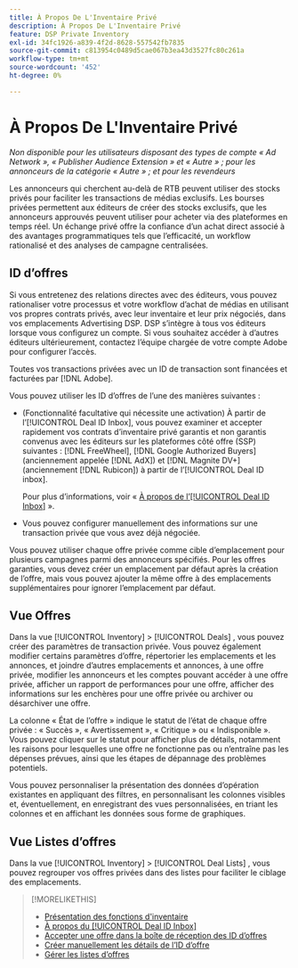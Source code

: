 ```yaml
---
title: À Propos De L'Inventaire Privé
description: À Propos De L'Inventaire Privé
feature: DSP Private Inventory
exl-id: 34fc1926-a839-4f2d-8628-557542fb7835
source-git-commit: c813954c0489d5cae067b3ea43d3527fc80c261a
workflow-type: tm+mt
source-wordcount: '452'
ht-degree: 0%

---
```


# À Propos De L&#39;Inventaire Privé

*Non disponible pour les utilisateurs disposant des types de compte « Ad Network », « Publisher Audience Extension » et « Autre » ; pour les annonceurs de la catégorie « Autre » ; et pour les revendeurs*

Les annonceurs qui cherchent au-delà de RTB peuvent utiliser des stocks privés pour faciliter les transactions de médias exclusifs. Les bourses privées permettent aux éditeurs de créer des stocks exclusifs, que les annonceurs approuvés peuvent utiliser pour acheter via des plateformes en temps réel. Un échange privé offre la confiance d’un achat direct associé à des avantages programmatiques tels que l’efficacité, un workflow rationalisé et des analyses de campagne centralisées.

## ID d’offres

Si vous entretenez des relations directes avec des éditeurs, vous pouvez rationaliser votre processus et votre workflow d’achat de médias en utilisant vos propres contrats privés, avec leur inventaire et leur prix négociés, dans vos emplacements Advertising DSP. DSP s’intègre à tous vos éditeurs lorsque vous configurez un compte. Si vous souhaitez accéder à d’autres éditeurs ultérieurement, contactez l’équipe chargée de votre compte Adobe pour configurer l’accès. <!-- + sentence from Ramey? (no longer here) about how we certify the publishers -->

Toutes vos transactions privées avec un ID de transaction sont financées et facturées par [!DNL Adobe].

Vous pouvez utiliser les ID d’offres de l’une des manières suivantes :

* (Fonctionnalité facultative qui nécessite une activation) À partir de l’[!UICONTROL Deal ID Inbox], vous pouvez examiner et accepter rapidement vos contrats d’inventaire privé garantis et non garantis convenus avec les éditeurs sur les plateformes côté offre (SSP) suivantes : [!DNL FreeWheel], [!DNL Google Authorized Buyers] (anciennement appelée [!DNL AdX]) et [!DNL Magnite DV+] (anciennement [!DNL Rubicon]) à partir de l’[!UICONTROL Deal ID inbox].

  Pour plus d’informations, voir « [ À propos de l’[!UICONTROL Deal ID Inbox]](deal-id-inbox-about.md) ».

* Vous pouvez configurer manuellement des informations sur une transaction privée que vous avez déjà négociée.

Vous pouvez utiliser chaque offre privée comme cible d’emplacement pour plusieurs campagnes parmi des annonceurs spécifiés. Pour les offres garanties, vous devez créer un emplacement par défaut après la création de l’offre, mais vous pouvez ajouter la même offre à des emplacements supplémentaires pour ignorer l’emplacement par défaut.

## Vue Offres

Dans la vue [!UICONTROL Inventory] > [!UICONTROL Deals] , vous pouvez créer des paramètres de transaction privée. Vous pouvez également modifier certains paramètres d’offre, répertorier les emplacements et les annonces, et joindre d’autres emplacements et annonces, à une offre privée, modifier les annonceurs et les comptes pouvant accéder à une offre privée, afficher un rapport de performances pour une offre, afficher des informations sur les enchères pour une offre privée ou archiver ou désarchiver une offre.<!-- ; or edit the attribute tags for a deal -->

La colonne « État de l’offre » indique le statut de l’état de chaque offre privée : « Succès », « Avertissement », « Critique » ou « Indisponible ». Vous pouvez cliquer sur le statut pour afficher plus de détails, notamment les raisons pour lesquelles une offre ne fonctionne pas ou n’entraîne pas les dépenses prévues, ainsi que les étapes de dépannage des problèmes potentiels.

Vous pouvez personnaliser la présentation des données d’opération existantes en appliquant des filtres, en personnalisant les colonnes visibles et, éventuellement, en enregistrant des vues personnalisées, en triant les colonnes et en affichant les données sous forme de graphiques.

## Vue Listes d’offres

Dans la vue [!UICONTROL Inventory] > [!UICONTROL Deal Lists] , vous pouvez regrouper vos offres privées dans des listes pour faciliter le ciblage des emplacements.

>[!MORELIKETHIS]
>
>* [Présentation des fonctions d&#39;inventaire](/help/dsp/inventory/inventory-overview.md)
>* [À propos du [!UICONTROL Deal ID Inbox]](/help/dsp/inventory/deal-id-inbox-about.md)
>* [Accepter une offre dans la boîte de réception des ID d’offres](deal-id-inbox-accept.md)
>* [Créer manuellement les détails de l’ID d’offre](deal-id-create.md)
>* [Gérer les listes d’offres](/help/dsp/inventory/lists-deals-manage.md)
